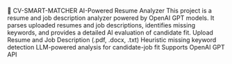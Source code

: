 📄 CV-SMART-MATCHER
AI-Powered Resume Analyzer
This project is a resume and job description analyzer powered by OpenAI GPT models. It parses uploaded resumes and job descriptions, identifies missing keywords, and provides a detailed AI evaluation of candidate fit.
Upload Resume and Job Description (.pdf, .docx, .txt)
Heuristic missing keyword detection
LLM-powered analysis for candidate-job fit
Supports OpenAI GPT API
